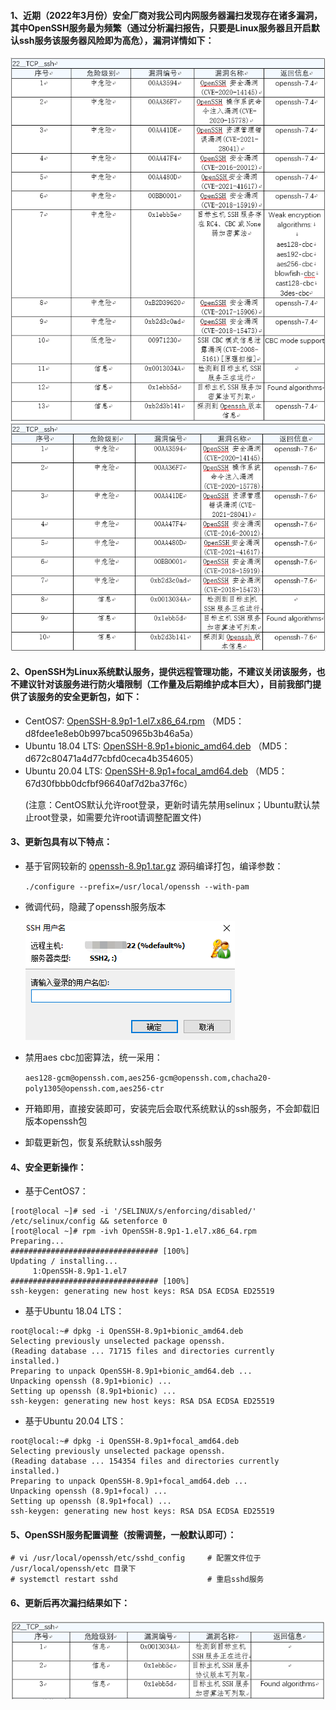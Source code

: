

#### 1、近期（2022年3月份）安全厂商对我公司内网服务器漏扫发现存在诸多漏洞，其中OpenSSH服务最为频繁（通过分析漏扫报告，只要是Linux服务器且开启默认ssh服务该服务器风险即为高危），漏洞详情如下：

![](/img/ssh_1.jpg) 
![](/img/ssh_2.jpg)


#### 2、OpenSSH为Linux系统默认服务，提供远程管理功能，不建议关闭该服务，也不建议针对该服务进行防火墙限制（工作量及后期维护成本巨大），目前我部门提供了该服务的安全更新包，如下：
- CentOS7: [OpenSSH-8.9p1-1.el7.x86_64.rpm](./Software/OpenSSH-8.9p1-1.el7.x86_64.rpm) （MD5：d8fdee1e8eb0b997bca50965b3b46a5a）
- Ubuntu 18.04 LTS: [OpenSSH-8.9p1+bionic_amd64.deb](./Software/OpenSSH-8.9p1+bionic_amd64.deb) （MD5：d672c80471a4d77cbfd0ceca4b354605）
- Ubuntu 20.04 LTS: [OpenSSH-8.9p1+focal_amd64.deb](./Software/OpenSSH-8.9p1+focal_amd64.deb) （MD5：67d30fbbb0dcfbf96640af7d2ba37f6c） </p>
  (注意：CentOS默认允许root登录，更新时请先禁用selinux；Ubuntu默认禁止root登录，如需要允许root请调整配置文件)


#### 3、更新包具有以下特点： 
- 基于官网较新的 [openssh-8.9p1.tar.gz](https://mirrors.aliyun.com/pub/OpenBSD/OpenSSH/portable/openssh-8.9p1.tar.gz "openssh-8.9p1.tar.gz") 源码编译打包，编译参数：</p>
  `./configure --prefix=/usr/local/openssh --with-pam`

- 微调代码，隐藏了openssh服务版本 </p>
![](./img/ssh_3.jpg)

- 禁用aes cbc加密算法，统一采用： </p>
  `aes128-gcm@openssh.com,aes256-gcm@openssh.com,chacha20-poly1305@openssh.com,aes256-ctr`

- 开箱即用，直接安装即可，安装完后会取代系统默认的ssh服务，不会卸载旧版本openssh包
- 卸载更新包，恢复系统默认ssh服务

    
#### 4、安全更新操作：
- 基于CentOS7：
```shell
[root@local ~]# sed -i '/SELINUX/s/enforcing/disabled/' /etc/selinux/config && setenforce 0
[root@local ~]# rpm -ivh OpenSSH-8.9p1-1.el7.x86_64.rpm 
Preparing...                            ################################# [100%]
Updating / installing...
     1:OpenSSH-8.9p1-1.el7              ################################# [100%]
ssh-keygen: generating new host keys: RSA DSA ECDSA ED25519
```

- 基于Ubuntu 18.04 LTS：
```shell
root@local:~# dpkg -i OpenSSH-8.9p1+bionic_amd64.deb 
Selecting previously unselected package openssh.
(Reading database ... 71715 files and directories currently installed.)
Preparing to unpack OpenSSH-8.9p1+bionic_amd64.deb ...
Unpacking openssh (8.9p1+bionic) ...
Setting up openssh (8.9p1+bionic) ...
ssh-keygen: generating new host keys: RSA DSA ECDSA ED25519 
```

- 基于Ubuntu 20.04 LTS：
```shell
root@local:~# dpkg -i OpenSSH-8.9p1+focal_amd64.deb 
Selecting previously unselected package openssh.
(Reading database ... 154354 files and directories currently installed.)
Preparing to unpack OpenSSH-8.9p1+focal_amd64.deb ...
Unpacking openssh (8.9p1+focal) ...
Setting up openssh (8.9p1+focal) ...
ssh-keygen: generating new host keys: RSA DSA ECDSA ED25519
```


#### 5、OpenSSH服务配置调整（按需调整，一般默认即可）：
```shell
# vi /usr/local/openssh/etc/sshd_config     # 配置文件位于 /usr/local/openssh/etc 目录下
# systemctl restart sshd                    # 重启sshd服务
```


#### 6、更新后再次漏扫结果如下：
![](./img/ssh_4.png)


